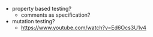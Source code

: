 
- property based testing?
    - comments as specification?
- mutation testing?
    - https://www.youtube.com/watch?v=Ed6Ocs3U1v4

